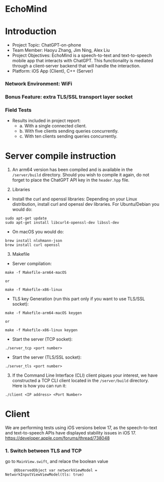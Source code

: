 # EchoMind
# Introduction
- Project Topic: ChatGPT-on-phone
- Team Member: Haoyu Zhang, Jim Ning, Alex Liu
- Project Objectives: 
	EchoMind is a speech-to-text and text-to-speech mobile app that interacts with ChatGPT. This functionality is mediated through a client-server backend that will handle the interaction.
- Platform: iOS App (Client), C++ (Server)
### Network Environment: WiFi
### Bonus Feature: extra TLS/SSL transport layer socket
### Field Tests
- Results included in project report:
    - a.	With a single connected client.
    - b.	With five clients sending queries concurrently.
    - c.	With ten clients sending queries concurrently.
# Server compile instruction
1. An arm64 version has been compiled and is available in the `/server/build` directory. Should you wish to compile it again, do not forget to place the ChatGPT API key in the `header.hpp` file.

2. Libraries
- Install the curl and openssl libraries: Depending on your Linux distribution, install curl and openssl dev libraries. For Ubuntu/Debian you would do:
```
sudo apt-get update
sudo apt-get install libcurl4-openssl-dev libssl-dev
```
- On macOS you would do:
```
brew install nlohmann-json
brew install curl openssl
```
3. Makefile
- Server compilation:
```
make -f Makefile-arm64-macOS

or 

make -f Makefile-x86-linux
```
- TLS key Generation (run this part only if you want to use TLS/SSL socket):
```
make -f Makefile-arm64-macOS keygen

or 

make -f Makefile-x86-linux keygen
```

- Start the server (TCP socket):
```
./server_tcp <port number>
```

- Start the server (TLS/SSL socket):
```
./server_tls <port number>
```
3. If the Command Line Interface (CLI) client piques your interest, we have constructed a TCP CLI client located in the `/server/build` directory. Here is how you can run it:
```
./client <IP address> <Port Number>
``` 
# Client

We are performing tests using iOS versions below 17, as the speech-to-text and text-to-speech APIs have displayed stability issues in iOS 17.
https://developer.apple.com/forums/thread/738048
### 1. Switch between TLS and TCP
go to `MainView.swift`, and relace the boolean value
```
    @ObservedObject var networkViewModel = NetworkInputViewViewModel(tls: true)
```
### 
